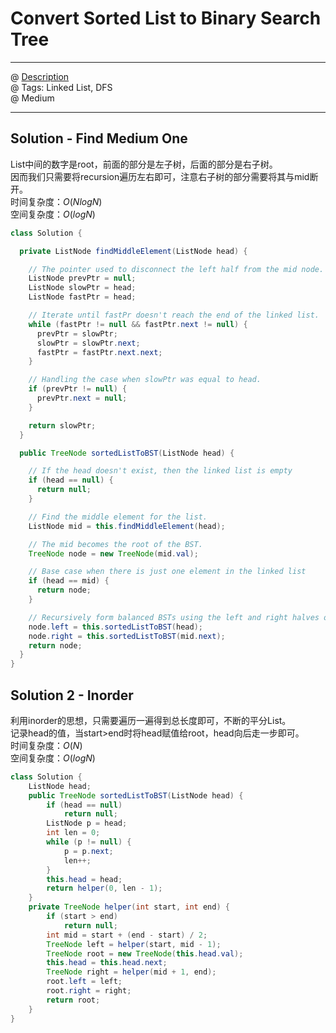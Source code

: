 # Convert Sorted List to Binary Search Tree
------------------
@ [Description](https://leetcode.com/problems/convert-sorted-list-to-binary-search-tree/)  
@ Tags: Linked List, DFS    
@ Medium

------------------
## Solution - Find Medium One
List中间的数字是root，前面的部分是左子树，后面的部分是右子树。  
因而我们只需要将recursion遍历左右即可，注意右子树的部分需要将其与mid断开。  
时间复杂度：$O(NlogN)$  
空间复杂度：$O(logN)$
```java
class Solution {

  private ListNode findMiddleElement(ListNode head) {

    // The pointer used to disconnect the left half from the mid node.
    ListNode prevPtr = null;
    ListNode slowPtr = head;
    ListNode fastPtr = head;

    // Iterate until fastPr doesn't reach the end of the linked list.
    while (fastPtr != null && fastPtr.next != null) {
      prevPtr = slowPtr;
      slowPtr = slowPtr.next;
      fastPtr = fastPtr.next.next;
    }

    // Handling the case when slowPtr was equal to head.
    if (prevPtr != null) {
      prevPtr.next = null;
    }

    return slowPtr;
  }

  public TreeNode sortedListToBST(ListNode head) {

    // If the head doesn't exist, then the linked list is empty
    if (head == null) {
      return null;
    }

    // Find the middle element for the list.
    ListNode mid = this.findMiddleElement(head);

    // The mid becomes the root of the BST.
    TreeNode node = new TreeNode(mid.val);

    // Base case when there is just one element in the linked list
    if (head == mid) {
      return node;
    }

    // Recursively form balanced BSTs using the left and right halves of the original list.
    node.left = this.sortedListToBST(head);
    node.right = this.sortedListToBST(mid.next);
    return node;
  }
}
```

## Solution 2 - Inorder
利用inorder的思想，只需要遍历一遍得到总长度即可，不断的平分List。  
记录head的值，当start>end时将head赋值给root，head向后走一步即可。  
时间复杂度：$O(N)$  
空间复杂度：$O(logN)$
```java
class Solution {
    ListNode head;
    public TreeNode sortedListToBST(ListNode head) {
        if (head == null)
            return null;
        ListNode p = head;
        int len = 0;
        while (p != null) {
            p = p.next;
            len++;
        }
        this.head = head;
        return helper(0, len - 1);
    }
    private TreeNode helper(int start, int end) {
        if (start > end)
            return null;
        int mid = start + (end - start) / 2;
        TreeNode left = helper(start, mid - 1);
        TreeNode root = new TreeNode(this.head.val);
        this.head = this.head.next;
        TreeNode right = helper(mid + 1, end);
        root.left = left;
        root.right = right;
        return root;
    }
}
```
